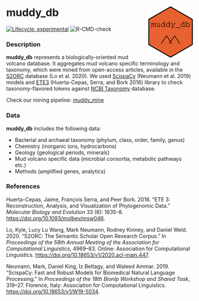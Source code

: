 
<!-- README.md is generated from README.Rmd. Please edit that file -->

# muddy\_db <img src="man/figures/README-hex.png" align="right" alt="" width="120" />

<!-- badges: start -->

[![Lifecycle:
experimental](https://img.shields.io/badge/lifecycle-experimental-orange.svg)](https://www.tidyverse.org/lifecycle/#experimental)
![R-CMD-check](https://github.com/TracyRage/muddy_db/workflows/R-CMD-check/badge.svg)
<!-- badges: end -->

### Description

**muddy\_db** represents a biologically-oriented mud volcano database.
It aggregates mud volcano specific terminology and taxonomy, which were
mined from open-access articles, available in the
[S2ORC](https://github.com/allenai/s2orc/) database (Lo et al. 2020). We
used [ScispaCy](https://github.com/allenai/scispacy) (Neumann et al.
2019) models and [ETE3](https://github.com/etetoolkit/ete)
(Huerta-Cepas, Serra, and Bork 2016) library to check taxonomy-flavored
tokens against [NCBI Taxonomy](ftp://ftp.ncbi.nlm.nih.gov/pub/taxonomy/)
database.

Check our mining pipeline:
[muddy\_mine](https://github.com/TracyRage/muddy_mine)

### Data

**muddy\_db** includes the following data:

  - Bacterial and archaeal taxonomy (phylum, class, order, family,
    genus)
  - Chemistry (inorganic ions, hydrocarbons)
  - Geology (geological periods, minerals)
  - Mud volcano specific data (microbial consortia, metabolic pathways
    etc.)
  - Methods (amplified genes, analytics)

### References

<div id="refs" class="references">

<div id="ref-cepas_2016">

Huerta-Cepas, Jaime, François Serra, and Peer Bork. 2016. “ETE 3:
Reconstruction, Analysis, and Visualization of Phylogenomic Data.”
*Molecular Biology and Evolution* 33 (6): 1635–8.
<https://doi.org/10.1093/molbev/msw046>.

</div>

<div id="ref-lo-wang-2020-s2orc">

Lo, Kyle, Lucy Lu Wang, Mark Neumann, Rodney Kinney, and Daniel Weld.
2020. “S2ORC: The Semantic Scholar Open Research Corpus.” In
*Proceedings of the 58th Annual Meeting of the Association for
Computational Linguistics*, 4969–83. Online: Association for
Computational Linguistics.
<https://doi.org/10.18653/v1/2020.acl-main.447>.

</div>

<div id="ref-neumann_2019_scispacy">

Neumann, Mark, Daniel King, Iz Beltagy, and Waleed Ammar. 2019.
“ScispaCy: Fast and Robust Models for Biomedical Natural Language
Processing.” In *Proceedings of the 18th Bionlp Workshop and Shared
Task*, 319–27. Florence, Italy: Association for Computational
Linguistics. <https://doi.org/10.18653/v1/W19-5034>.

</div>

</div>
